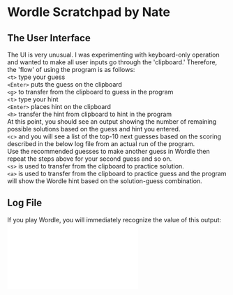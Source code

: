# Wordle Scratchpad by Nate
## The User Interface
The UI is very unusual. I was experimenting with keyboard-only operation and wanted to make all user inputs go through the 'clipboard.' Therefore, the 'flow' of using the program is as follows:  
`<t>` type your guess  
`<Enter>` puts the guess on the clipboard  
`<g>` to transfer from the clipboard to guess in the program  
`<t>` type your hint  
`<Enter>` places hint on the clipboard  
`<h>` transfer the hint from clipboard to hint in the program  
At this point, you should see an output showing the number of remaining possible solutions based on the guess and hint you entered.  
`<c>` and you will see a list of the top-10 next guesses based on the scoring described in the below log file from an actual run of the program.  
Use the recommended guesses to make another guess in Wordle then repeat the steps above for your second guess and so on.  
`<s>` is used to transfer from the clipboard to practice solution.  
`<a>` is used to transfer from the clipboard to practice guess and the program will show the Wordle hint based on the solution-guess combination.  

## Log File
If you play Wordle, you will immediately recognize the value of this output: ![example log file](example-log-file.txt)